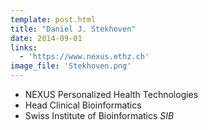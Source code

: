 ```yaml
---
template: post.html
title: "Daniel J. Stekhoven"
date: 2014-09-01
links:
  - 'https://www.nexus.ethz.ch'
image_file: 'Stekhoven.png'
---
```


* NEXUS Personalized Health Technologies
* Head Clinical Bioinformatics
* Swiss Institute of Bioinformatics *SIB*

<!--more-->

